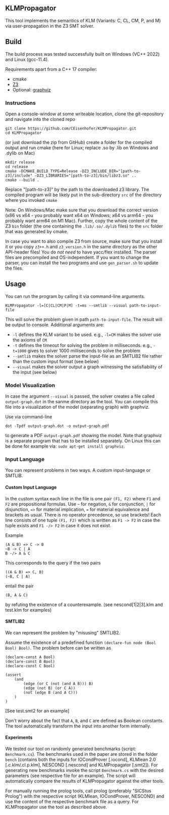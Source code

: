 ## KLMPropagator

This tool implements the semantics of KLM (Variants: C, CL, CM, P, and M) via user-propagation in the Z3 SMT solver.

## Build

The build process was tested successfully built on Windows (VC++ 2022) and Linux (gcc-11.4).

Requirements apart from a C++ 17 compiler:
- cmake
- [Z3](https://github.com/Z3Prover/z3/releases)
- Optional: [graphviz](https://graphviz.org/download/)

### Instructions

Open a console-window at some writeable location, clone the git-repository and navigate into the cloned repo 

```
git clone https://github.com/CEisenhofer/KLMPropagator.git
cd KLMPropagator
```

(or just download the zip from GitHub) create a folder for the compiled output and run cmake (here for Linux; replace .so by .lib on Windows and .dylib on Mac)

```
mkdir release
cd release
cmake -DCMAKE_BUILD_TYPE=Release -DZ3_INCLUDE_DIR="[path-to-z3]/include" -DZ3_LIBRARIES="[path-to-z3]/bin/libz3.so" ..
cmake --build .
```

Replace "[path-to-z3]" by the path to the downloaded z3 library.
The compiled program will be likely put in the sub-directory `src` of the directory where you invoked `cmake`

Note: On Windows/Mac make sure that you download the correct version (x86 vs x64 - you probably want x64 on Windows; x64 vs arm64 - you probably want arm64 on M1 Mac).
Further, copy the whole content of the Z3 `bin` folder (the one containing the `.lib/.so/.dylib` files) to the `src` folder that was generated by cmake.

In case you want to also compile Z3 from source, make sure that you install it or you copy `z3++.h` and `z3_version.h` in the same directory as the other API-header files!
You do _not need_ to have yacc/flex installed. The parser files are precompiled and OS-independent. If you want to change the parser, you can install the two programs and use `gen_parser.sh` to update the files.

## Usage

You can run the program by calling it via command-line arguments.
```
KLMPropagator -l=[C|CL|CM|P|M] -t=ms --smtlib --visual path-to-input-file
```

This will solve the problem given in path `path-to-input-file`. The result will be output to console.
Additional arguments are:

- `-l` defines the KLM variant to be used. e.g., `-l=CM` makes the solver use the axioms of `CM`
- `-t` defines the timeout for solving the problem in milliseconds. e.g., `-t=1000` gives to solver 1000 milliseconds to solve the problem
- `--smtlib` makes the solver parse the input-file as an SMTLIB2 file rather than the custom input format (see below)
- `--visual` makes the solver output a graph witnessing the satisfiability of the input (see below)

### Model Visualization

In case the argument `--visual` is passed, the solver creates a file called `output-graph.dot` in the sanme directory as the tool.
You can compile this file into a visualization of the model (separating graph) with graphviz.

Use via command-line
```
dot -Tpdf output-graph.dot -o output-graph.pdf
```
to generate a PDF `output-graph.pdf` showing the model.
Note that graphviz is a separate program that has to be installed separately.
On Linux this can be done for example via: `sudo apt-get install graphviz`.

### Input Language

You can represent problems in two ways. A custom input-language or SMTLIB.

#### Custom Input Language
In the custom syntax each line in the file is one pair `(F1, F2)` where `F1` and `F2` are propositional formulas.
Use `~` for negation, `&` for conjunction, `|` for disjunction, `=>` for material implication, `=` for material equivalence and brackets as usual.
There is no operator precedence, so use brackets!
Each line consists of one tuple `(F1, F2)` which is written as `F1 -> F2` in case the tuple exists and 
`F1 -/> F2` in case it does not exist.

Example
```
(A & B) => C -> B
~B -> C | A
B -/> A & C
```

This corresponds to the query if the two pairs
```
((A & B) => C, B)
(~B, C | A)
```
entail the pair
```
(B, A & C)
```
by refuting the existence of a counterexample. (see nescond[1|2|3].klm and test.klm for examples)

#### SMTLIB2
We can represent the problem by "misusing" SMTLIB2.

Assume the existence of a predefined function `(declare-fun node (Bool Bool) Bool)`.
The problem before can be written as

```
(declare-const A Bool)
(declare-const B Bool)
(declare-const C Bool)

(assert 
    (and
        (edge (or C (not (and A B))) B)
        (edge (not B) (or C A))      
        (not (edge B (and A C)))
    )
)
```
[See test.smt2 for an example]

Don't worry about the fact that `A`, `B`, and `C` are defined as Boolean constants.
The tool automatically transform the input into another form internally.


#### Experiments
We tested our tool on randomly generated benchmarks (script: `Benchmark.cs`).
The benchmarks used in the paper are stored in the folder `bench` (contains both the inputs for IOCondProver [.iocond], KLMlean 2.0 [.c.klm/.cl.p.klm], NESCOND [.nescond] and KLMPropagator [.smt2]).
For generating new benchmarks invoke the script `Benchmark.cs` with the desired parameters (see respective file for an example).
The script will automatically compare the results of KLMPropagator against the other tools.

For manually running the prolog tools, call prolog (preferably "SICStus Prolog") with the respective script (KLMlean, IOCondProver, NESCOND) and use the content of the respective benchmark file as a query.
For KLMPropagator use the tool as described above.
